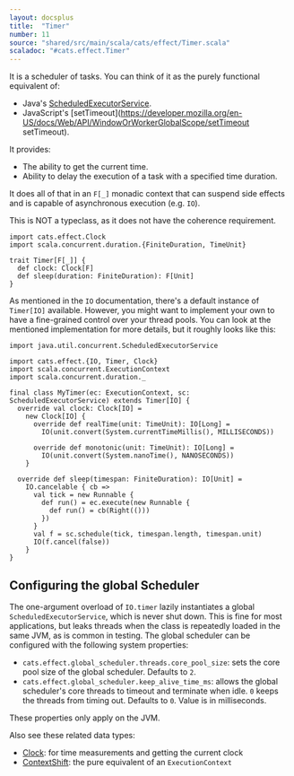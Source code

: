 ```yaml
---
layout: docsplus
title:  "Timer"
number: 11
source: "shared/src/main/scala/cats/effect/Timer.scala"
scaladoc: "#cats.effect.Timer"
---
```


It is a scheduler of tasks. You can think of it as the purely functional equivalent of:

- Java's [ScheduledExecutorService](https://docs.oracle.com/javase/9/docs/api/java/util/concurrent/ScheduledExecutorService.html).
- JavaScript's [setTimeout](https://developer.mozilla.org/en-US/docs/Web/API/WindowOrWorkerGlobalScope/setTimeout setTimeout).

It provides:

- The ability to get the current time.
- Ability to delay the execution of a task with a specified time duration.

It does all of that in an `F[_]` monadic context that can suspend side effects and is capable of asynchronous execution (e.g. `IO`).

This is NOT a typeclass, as it does not have the coherence requirement.

```tut:silent
import cats.effect.Clock
import scala.concurrent.duration.{FiniteDuration, TimeUnit}

trait Timer[F[_]] {
  def clock: Clock[F]
  def sleep(duration: FiniteDuration): F[Unit]
}
```

As mentioned in the `IO` documentation, there's a default instance of `Timer[IO]` available. However, you might want to implement your own to have a fine-grained control over your thread pools. You can look at the mentioned implementation for more details, but it roughly looks like this:

```tut:reset:silent
import java.util.concurrent.ScheduledExecutorService

import cats.effect.{IO, Timer, Clock}
import scala.concurrent.ExecutionContext
import scala.concurrent.duration._

final class MyTimer(ec: ExecutionContext, sc: ScheduledExecutorService) extends Timer[IO] {
  override val clock: Clock[IO] =
    new Clock[IO] {
      override def realTime(unit: TimeUnit): IO[Long] =
        IO(unit.convert(System.currentTimeMillis(), MILLISECONDS))

      override def monotonic(unit: TimeUnit): IO[Long] =
        IO(unit.convert(System.nanoTime(), NANOSECONDS))
    }

  override def sleep(timespan: FiniteDuration): IO[Unit] =
    IO.cancelable { cb =>
      val tick = new Runnable {
        def run() = ec.execute(new Runnable {
          def run() = cb(Right(()))
        })
      }
      val f = sc.schedule(tick, timespan.length, timespan.unit)
      IO(f.cancel(false))
    }
}
```

## Configuring the global Scheduler

The one-argument overload of `IO.timer` lazily instantiates a global `ScheduledExecutorService`, which is never shut down.  This is fine for most applications, but leaks threads when the class is repeatedly loaded in the same JVM, as is common in testing. The global scheduler can be configured with the following system properties:

* `cats.effect.global_scheduler.threads.core_pool_size`: sets the core pool size of the global scheduler. Defaults to `2`.
* `cats.effect.global_scheduler.keep_alive_time_ms`: allows the global scheduler's core threads to timeout and terminate when idle. `0` keeps the threads from timing out. Defaults to `0`. Value is in milliseconds.

These properties only apply on the JVM.

Also see these related data types:

- [Clock](./clock.html): for time measurements and getting the current clock
- [ContextShift](./contextshift.html): the pure equivalent of an `ExecutionContext`

